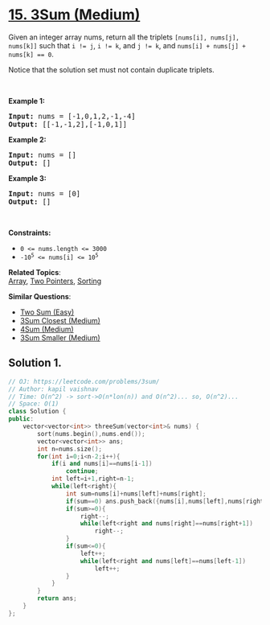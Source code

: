 # [15. 3Sum (Medium)](https://leetcode.com/problems/3sum/)

<p>Given an integer array nums, return all the triplets <code>[nums[i], nums[j], nums[k]]</code> such that <code>i != j</code>, <code>i != k</code>, and <code>j != k</code>, and <code>nums[i] + nums[j] + nums[k] == 0</code>.</p>

<p>Notice that the solution set must not contain duplicate triplets.</p>

<p>&nbsp;</p>
<p><strong>Example 1:</strong></p>
<pre><strong>Input:</strong> nums = [-1,0,1,2,-1,-4]
<strong>Output:</strong> [[-1,-1,2],[-1,0,1]]
</pre><p><strong>Example 2:</strong></p>
<pre><strong>Input:</strong> nums = []
<strong>Output:</strong> []
</pre><p><strong>Example 3:</strong></p>
<pre><strong>Input:</strong> nums = [0]
<strong>Output:</strong> []
</pre>
<p>&nbsp;</p>
<p><strong>Constraints:</strong></p>

<ul>
	<li><code>0 &lt;= nums.length &lt;= 3000</code></li>
	<li><code>-10<sup>5</sup> &lt;= nums[i] &lt;= 10<sup>5</sup></code></li>
</ul>


**Related Topics**:  
[Array](https://leetcode.com/tag/array/), [Two Pointers](https://leetcode.com/tag/two-pointers/), [Sorting](https://leetcode.com/tag/sorting/)

**Similar Questions**:
* [Two Sum (Easy)](https://leetcode.com/problems/two-sum/)
* [3Sum Closest (Medium)](https://leetcode.com/problems/3sum-closest/)
* [4Sum (Medium)](https://leetcode.com/problems/4sum/)
* [3Sum Smaller (Medium)](https://leetcode.com/problems/3sum-smaller/)

## Solution 1.

```cpp
// OJ: https://leetcode.com/problems/3sum/
// Author: kapil vaishnav
// Time: O(n^2) -> sort->O(n*lon(n)) and O(n^2)... so, O(n^2)...
// Space: O(1)
class Solution {
public:
    vector<vector<int>> threeSum(vector<int>& nums) {
        sort(nums.begin(),nums.end());
        vector<vector<int>> ans;
        int n=nums.size();
        for(int i=0;i<n-2;i++){
            if(i and nums[i]==nums[i-1])
                continue;
            int left=i+1,right=n-1;
            while(left<right){
                int sum=nums[i]+nums[left]+nums[right];
                if(sum==0) ans.push_back({nums[i],nums[left],nums[right]});
                if(sum>=0){
                    right--;
                    while(left<right and nums[right]==nums[right+1])
                        right--;
                }
                if(sum<=0){
                    left++;
                    while(left<right and nums[left]==nums[left-1])
                        left++;
                }
            }
        }
        return ans;
    }
};
```
